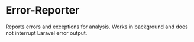 # Error-Reporter
Reports errors and exceptions for analysis. Works in background and does not interrupt Laravel error output.
